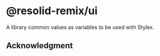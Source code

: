 # @resolid-remix/ui

A library common values as variables to be used with Stylex.

## Acknowledgment
